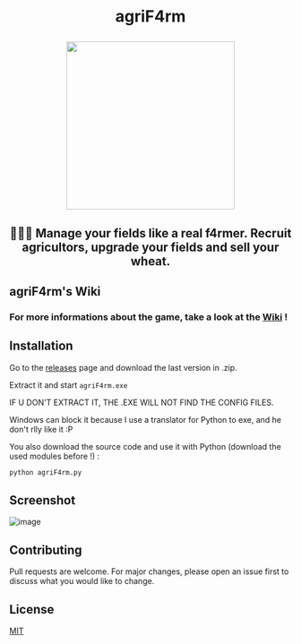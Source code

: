 # <p align="center"> agriF4rm </p>
<p align="center"><img src="https://raw.githubusercontent.com/akira-trinity/agriF4rm/main/src/img/agricultureICO.ico" width=300></p>

## <p align="center"> 👨🏼‍🌾 Manage your fields like a real f4rmer. Recruit agricultors, upgrade your fields and sell your wheat. </p>

## agriF4rm's Wiki

### For more informations about the game, take a look at the <a href="https://github.com/akira-trinity/agriF4rm/wiki">Wiki</a> !


## Installation

Go to the <a href="https://github.com/akira-trinity/agriF4rm/releases">releases</a> page and download the last version in .zip.

Extract it and start ```agriF4rm.exe```

IF U DON'T EXTRACT IT, THE .EXE WILL NOT FIND THE CONFIG FILES.

Windows can block it because I use a translator for Python to exe, and he don't rlly like it :P

You also download the source code and use it with Python (download the used modules before !) :
```bash
python agriF4rm.py
```


## Screenshot

![image](https://user-images.githubusercontent.com/62818208/227777433-96e025ff-5696-46ca-89f2-056fce52016d.png)


## Contributing
Pull requests are welcome. For major changes, please open an issue first to discuss what you would like to change.


## License
[MIT](https://choosealicense.com/licenses/mit/)
